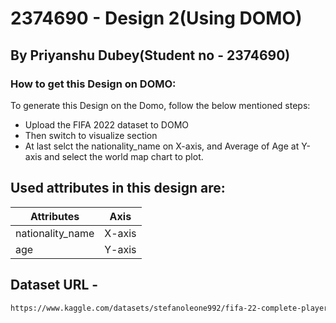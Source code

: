 # 2374690 - Design 2(Using DOMO)

## By Priyanshu Dubey(Student no - 2374690)

### How to get this Design on DOMO:

To generate this Design on the Domo, follow the below mentioned steps:

- Upload the FIFA 2022 dataset to DOMO
- Then switch to visualize section
- At last selct the nationality_name on X-axis, and Average of Age at Y-axis and select the world map chart to plot.

## Used attributes in this design are:

| Attributes       | Axis   |
| ---------------- | ------ |
| nationality_name | X-axis |
| age              | Y-axis |

## Dataset URL -

```sh
https://www.kaggle.com/datasets/stefanoleone992/fifa-22-complete-player-dataset/data
```
